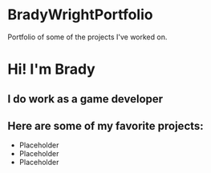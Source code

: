 # BradyWrightPortfolio
Portfolio of some of the projects I've worked on.

<h1>Hi! I'm Brady</h1>

<h2>I do work as a game developer</h2>

<h2>Here are some of my favorite projects:</h2>

<ul>
  <li>Placeholder</li>
  <li>Placeholder</li>
  <li>Placeholder</li>
</ul>
